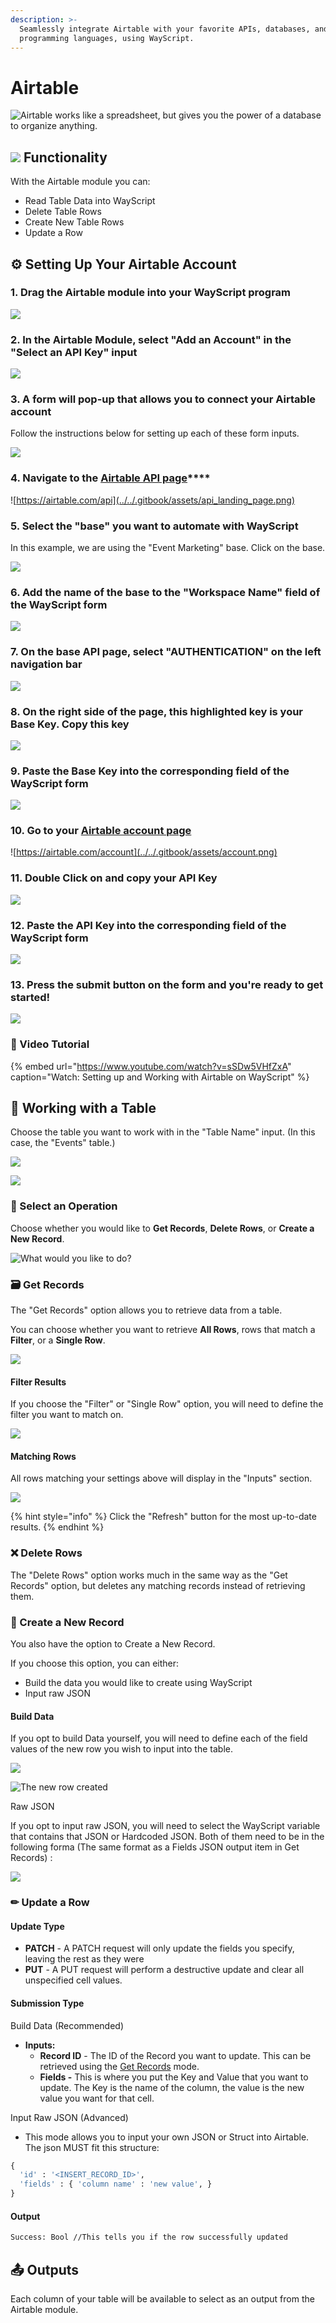 ```yaml
---
description: >-
  Seamlessly integrate Airtable with your favorite APIs, databases, and
  programming languages, using WayScript.
---
```


# Airtable

![Airtable works like a spreadsheet, but gives you the power of a database to organize anything.](../../.gitbook/assets/airtable.png)

## ![](../../.gitbook/assets/airtable.png) Functionality

With the Airtable module you can:

* Read Table Data into WayScript
* Delete Table Rows
* Create New Table Rows
* Update a Row

## ⚙ Setting Up Your Airtable Account

### 1. Drag the Airtable module into your WayScript program

![](../../.gitbook/assets/airtable_flow.png)

### 2. **In the Airtable Module, select "Add an Account" in the "Select an API Key" input**

![](../../.gitbook/assets/add_an_account.png)

### **3. A form will pop-up that allows you to connect your Airtable account**

Follow the instructions below for setting up each of these form inputs.

![](../../.gitbook/assets/modal.png)

### 4. Navigate to the [**Airtable API page**](https://airtable.com/api)\*\*\*\*

![https://airtable.com/api](../../.gitbook/assets/api_landing_page.png)

### **5. Select the "base" you want to automate with WayScript**

In this example, we are using the "Event Marketing" base. Click on the base.

![](../../.gitbook/assets/event_marketing.png)

### **6. Add the name of the base to the "Workspace Name" field of the WayScript form**

![](../../.gitbook/assets/table_name_input.png)

### 7. **On the base API page, select "AUTHENTICATION" on the left navigation bar**

![](../../.gitbook/assets/authentication.png)

### **8. On the right side of the page, this highlighted key is your Base Key. Copy this key**

![](../../.gitbook/assets/base_key_highlight.png)

### **9. Paste the Base Key into the corresponding field of the WayScript form**

![](../../.gitbook/assets/base_key_input.png)

### 10. Go to your [Airtable account page](https://airtable.com/account)

![https://airtable.com/account](../../.gitbook/assets/account.png)

### 11. **Double Click on and copy your API Key**

![](../../.gitbook/assets/api_key.png)

### **12. Paste the API Key into the corresponding field of the WayScript form**

![](../../.gitbook/assets/api_key_input.png)

### **13. Press the submit button on the form and you're ready to get started!**

![](../../.gitbook/assets/submitted.png)

### 🎥 Video Tutorial

{% embed url="https://www.youtube.com/watch?v=sSDw5VHfZxA" caption="Watch: Setting up and Working with Airtable on WayScript" %}

## 💼 Working with a Table

Choose the table you want to work with in the "Table Name" input. \(In this case, the "Events" table.\)

![](../../.gitbook/assets/events.png)

![](../../.gitbook/assets/table_input.png)

### 🔎 Select an Operation

Choose whether you would like to **Get Records**, **Delete Rows**, or **Create a New Record**.

![What would you like to do?](../../.gitbook/assets/screen-shot-2019-07-15-at-7.55.25-pm%20%281%29%20%282%29%20%282%29%20%282%29.png)

### 🗃 Get Records

The "Get Records" option allows you to retrieve data from a table.

You can choose whether you want to retrieve **All Rows**, rows that match a **Filter**, or a **Single Row**.

![](../../.gitbook/assets/screen-shot-2019-07-15-at-7.55.46-pm.png)

#### Filter Results

If you choose the "Filter" or "Single Row" option, you will need to define the filter you want to match on.

![](../../.gitbook/assets/screen-shot-2019-07-15-at-7.55.59-pm.png)

#### Matching Rows

All rows matching your settings above will display in the "Inputs" section.

![](../../.gitbook/assets/screen-shot-2019-07-15-at-8.10.10-pm.png)

{% hint style="info" %}
Click the "Refresh" button for the most up-to-date results.
{% endhint %}

### ❌ Delete Rows

The "Delete Rows" option works much in the same way as the "Get Records" option, but deletes any matching records instead of retrieving them.

### 🌟 Create a New Record

You also have the option to Create a New Record.

If you choose this option, you can either:

* Build the data you would like to create using WayScript
* Input raw JSON

#### Build Data

If you opt to build Data yourself, you will need to define each of the field values of the new row you wish to input into the table.

![](../../.gitbook/assets/screen-shot-2020-10-21-at-11.02.37-am.png)

![The new row created](../../.gitbook/assets/screen-shot-2020-10-21-at-11.05.01-am.png)

Raw JSON

If you opt to input raw JSON, you will need to select the WayScript variable that contains that JSON or Hardcoded JSON. Both of them need to be in the following forma \(The same format as a Fields JSON output item in Get Records\) :

![](../../.gitbook/assets/screen-shot-2020-10-21-at-11.06.29-am.png)

### ✏ Update a Row

#### Update Type

* **PATCH** - A PATCH request will only update the fields you specify, leaving the rest as they were
* **PUT** - A PUT request will perform a destructive update and clear all unspecified cell values.

#### Submission Type

Build Data \(Recommended\)

* **Inputs:**
  * **Record ID** - The ID of the Record you want to update. This can be retrieved using the [Get Records](airtable.md#get-records) mode.
  * **Fields -** This is where you put the Key and Value that you want to update. The Key is the name of the column, the value is the new value you want for that cell. 

Input Raw JSON \(Advanced\)

* This mode allows you to input your own JSON or Struct into Airtable. The json MUST fit this structure:

```python
{ 
  'id' : '<INSERT_RECORD_ID>',
  'fields' : { 'column name' : 'new value', } 
}
```

#### Output

```graphql
Success: Bool //This tells you if the row successfully updated
```

## 📤 Outputs

Each column of your table will be available to select as an output from the Airtable module.

